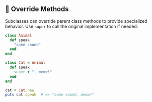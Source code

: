 ## 🧩 Override Methods
Subclasses can override parent class methods to provide specialized behavior. Use `super` to call the original implementation if needed.

```ruby
class Animal
  def speak
    "some sound"
  end
end

class Cat < Animal
  def speak
    super + ", meow!"
  end
end

cat = Cat.new
puts cat.speak  # => "some sound, meow!"
```